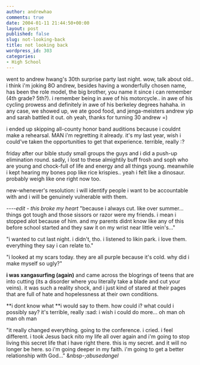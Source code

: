```yaml
---
author: andrewhao
comments: true
date: 2004-01-11 21:44:50+00:00
layout: post
published: false
slug: not-looking-back
title: not looking back
wordpress_id: 303
categories:
- High School
---
```


went to andrew hwang's 30th surprise party last night. wow, talk about old.. i think i'm joking  8O  andrew, besides having a wonderfully chosen name, has been the role model, the big brother, you name it since i can remember (4th grade? 5th?). i remember being in awe of his motorcycle.. in awe of his cycling prowess and definitely in awe of his berkeley degrees hahaha. in any case, we showed up, we ate good food, and jenga-meisters andrew yip and sarah battled it out. oh yeah, thanks for turning 30 andrew =)

i ended up skipping all-county honor band auditions because i couldnt make a rehearsal. MAN i'm regretting it already. it's my last year, wish i could've taken the opportunities to get that experience. terrible, really  :?

friday after our bible study small groups the guys and i did a push-up elimination round. sadly, i lost to these almightily buff frosh and soph who are young and chock-full of life and energy and all things young. meanwhile i kept hearing my bones pop like rice krispies.. yeah i felt like a dinosaur. probably weigh like one right now too.

new-whenever's resolution: i will identify people i want to be accountable with and i will be genuinely vulnerable with them.

_----edit - this broke my heart_
"because i always cut. like over summer... things got tough and those sissors or razor were my friends. i mean i stopped alot because of him. and my parents didnt know like any of this before school started and they saw it on my wrist near little vein's..."

"i wanted to cut last night. i didn't, tho. i listened to likin park. i love them. everything they say i can relate to."

"i looked at my scars today. they are all purple because it's cold. why did i make myself so ugly?"

**i was xangasurfing (again)** and came across the blogrings of teens that are into cutting (its a disorder where you literally take a blade and cut your veins). it was such a reality shock, and i just kind of stared at their pages that are full of hate and hopelessness at their own conditions.

**i dont know what **i would say to them. how could i? what could i possibly say? it's terrible, really  :sad:
i wish i could do more... oh man oh man oh man

"it really changed everything. going to the conference. i cried. i feel different. i took Jesus back nito my life all over again and i'm going to stop living this secret life that i have right there. this is my secret. and it will no longer be here. so i'm going deeper in my faith. i'm going to get a better relationship with God..."
&nbsp-;_abusedangel_
